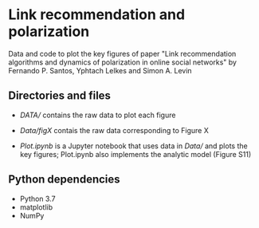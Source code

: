 <h1>Link recommendation and polarization</h1>

Data and code to plot the key figures of paper "Link recommendation algorithms and dynamics of polarization in online social networks" by Fernando P. Santos, Yphtach Lelkes and Simon A. Levin

<h2>Directories and files</h2>

- *DATA/* contains the raw data to plot each figure

- *Data/figX* contais the raw data corresponding to Figure X

- *Plot.ipynb* is a Jupyter notebook that uses data in *Data/* and plots the key figures; Plot.ipynb also implements the analytic model (Figure S11)

<h2>Python dependencies</h2>

- Python 3.7
- matplotlib
- NumPy



